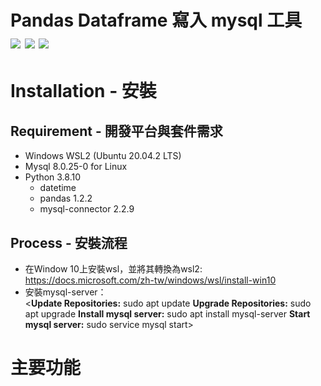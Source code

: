 Pandas Dataframe 寫入 mysql 工具  
![](https://img.shields.io/badge/python-3.8-blue) ![](https://img.shields.io/badge/MySQL-8.0.25--0%20LTS-orange) ![](https://img.shields.io/badge/Ubuntu-20.04.2%20LTS-orange)
===============================

# Installation - 安裝
## Requirement - 開發平台與套件需求

* Windows WSL2 (Ubuntu 20.04.2 LTS)
* Mysql 8.0.25-0 for Linux
* Python 3.8.10
  * datetime 
  * pandas 1.2.2
  * mysql-connector 2.2.9

## Process - 安裝流程
* 在Window 10上安裝wsl，並將其轉換為wsl2: https://docs.microsoft.com/zh-tw/windows/wsl/install-win10
* 安裝mysql-server：  
        <**Update Repositories:** sudo apt update 
        **Upgrade Repositories:** sudo apt upgrade
        **Install mysql server:** sudo apt install mysql-server
        **Start mysql server:** sudo service mysql start>
  




# 主要功能
